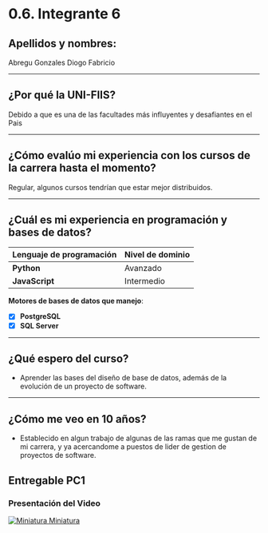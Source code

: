 # 0.6. Integrante 6
## Apellidos y nombres:


Abregu Gonzales Diogo Fabricio

---

## ¿Por qué la UNI-FIIS?

Debido a que es una de las facultades más influyentes y desafiantes en el Pais

---

## ¿Cómo evalúo mi experiencia con los cursos de la carrera hasta el momento?

Regular, algunos cursos tendrían que estar mejor distribuidos.

---

## ¿Cuál es mi experiencia en programación y bases de datos?

| Lenguaje de programación | Nivel de dominio |
| ------------------------ | ---------------- |
| **Python**               | Avanzado         |
| **JavaScript**           | Intermedio       |

**Motores de bases de datos que manejo**:

- [x] **PostgreSQL**
- [x] **SQL Server**

---

## ¿Qué espero del curso?

- Aprender las bases del diseño de base de datos, además de la evolución de un proyecto de software.

---

## ¿Cómo me veo en 10 años?

- Establecido en algun trabajo de algunas de las ramas que me gustan de mi carrera, y ya acercandome a puestos de lider de gestion de proyectos de software.

## Entregable PC1

### Presentación del Video

[![Miniatura Miniatura](http://img.youtube.com/vi/O6Wa8un-yoY/0.jpg)](http://www.youtube.com/watch?v=O6Wa8un-yoY)
